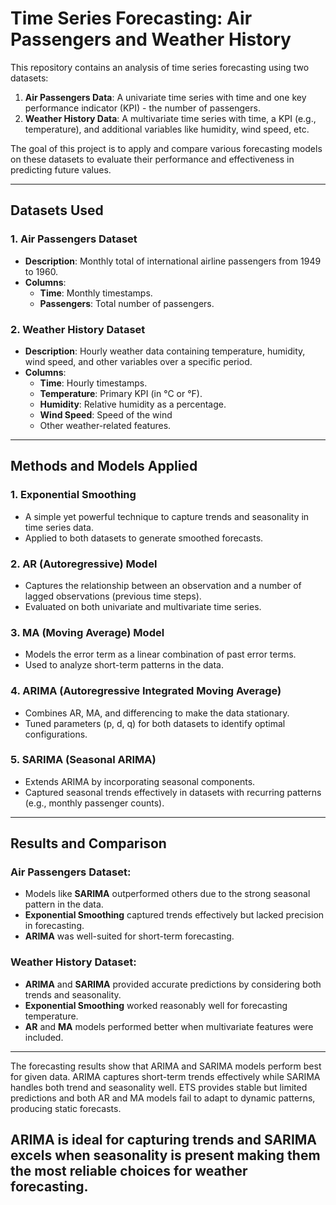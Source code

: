 # Time Series Forecasting: Air Passengers and Weather History

This repository contains an analysis of time series forecasting using two datasets:
1. **Air Passengers Data**: A univariate time series with time and one key performance indicator (KPI) - the number of passengers.
2. **Weather History Data**: A multivariate time series with time, a KPI (e.g., temperature), and additional variables like humidity, wind speed, etc.

The goal of this project is to apply and compare various forecasting models on these datasets to evaluate their performance and effectiveness in predicting future values.

---

## Datasets Used

### 1. Air Passengers Dataset
- **Description**: Monthly total of international airline passengers from 1949 to 1960.
- **Columns**:
  - **Time**: Monthly timestamps.
  - **Passengers**: Total number of passengers.

### 2. Weather History Dataset
- **Description**: Hourly weather data containing temperature, humidity, wind speed, and other variables over a specific period.
- **Columns**:
  - **Time**: Hourly timestamps.
  - **Temperature**: Primary KPI (in °C or °F).
  - **Humidity**: Relative humidity as a percentage.
  - **Wind Speed**: Speed of the wind 
  - Other weather-related features.

---

## Methods and Models Applied

### 1. Exponential Smoothing
- A simple yet powerful technique to capture trends and seasonality in time series data.
- Applied to both datasets to generate smoothed forecasts.

### 2. AR (Autoregressive) Model
- Captures the relationship between an observation and a number of lagged observations (previous time steps).
- Evaluated on both univariate and multivariate time series.

### 3. MA (Moving Average) Model
- Models the error term as a linear combination of past error terms.
- Used to analyze short-term patterns in the data.

### 4. ARIMA (Autoregressive Integrated Moving Average)
- Combines AR, MA, and differencing to make the data stationary.
- Tuned parameters (p, d, q) for both datasets to identify optimal configurations.

### 5. SARIMA (Seasonal ARIMA)
- Extends ARIMA by incorporating seasonal components.
- Captured seasonal trends effectively in datasets with recurring patterns (e.g., monthly passenger counts).

---

## Results and Comparison

### Air Passengers Dataset:
- Models like **SARIMA** outperformed others due to the strong seasonal pattern in the data.
- **Exponential Smoothing** captured trends effectively but lacked precision in forecasting.
- **ARIMA** was well-suited for short-term forecasting.

### Weather History Dataset:
- **ARIMA** and **SARIMA** provided accurate predictions by considering both trends and seasonality.
- **Exponential Smoothing** worked reasonably well for forecasting temperature.
- **AR** and **MA** models performed better when multivariate features were included.

---

   The forecasting results show that ARIMA and SARIMA models perform best for given data. ARIMA captures short-term trends effectively while SARIMA handles both trend and seasonality well. ETS provides stable but limited predictions and both AR and MA models fail to adapt to dynamic patterns, producing static forecasts. 
## ARIMA is ideal for capturing trends and SARIMA excels when seasonality is present making them the most reliable choices for weather forecasting.
